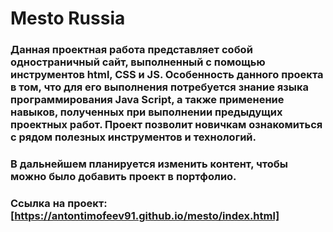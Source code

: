 # Mesto Russia 
### Данная проектная работа представляет собой одностраничный сайт, выполненный с помощью инструментов html, CSS и JS. Особенность данного проекта в том, что для его выполнения потребуется знание языка программирования Java Script, а также применение навыков, полученных при выполнении предыдущих проектных работ. Проект позволит новичкам ознакомиться с рядом полезных инструментов и технологий.
### В дальнейшем планируется изменить контент, чтобы можно было добавить проект в портфолио.
### Ссылка на проект: [https://antontimofeev91.github.io/mesto/index.html]
